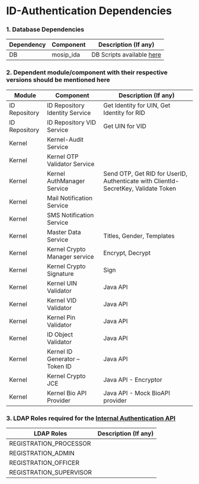 # ID-Authentication Dependencies

### 1.  Database Dependencies
Dependency|Component|Description (If any)
-----|--------------|----------------
DB|mosip_ida|DB Scripts available [here](https://github.com/mosip/mosip/tree/0.12.0/scripts/database/mosip_ida)


### 2.  Dependent module/component with their respective versions should be mentioned here
Module|Component|Description (If any)
-----|-------------|--------------
ID Repository|ID Repository Identity Service|Get Identity for UIN, Get Identity for RID
ID Repository|ID Repository VID Service|Get UIN for VID
Kernel|Kernel-Audit Service| 
Kernel|Kernel OTP Validator Service|
Kernel|Kernel AuthManager Service|Send OTP, Get RID for UserID, Authenticate with ClientId-SecretKey, Validate Token
Kernel|Mail Notification Service|
Kernel|SMS Notification Service|
Kernel|Master Data Service|Titles, Gender, Templates
Kernel|Kernel Crypto Manager service|Encrypt, Decrypt
Kernel|Kernel Crypto Signature|Sign
Kernel|Kernel UIN Validator|Java API
Kernel|Kernel VID Validator|Java API
Kernel|Kernel Pin Validator|Java API
Kernel|ID Object Validator|Java API
Kernel|Kernel ID Generator – Token ID|Java API
Kernel|Kernel Crypto JCE|Java API - Encryptor
Kernel|Kernel Bio API Provider|Java API - Mock BioAPI provider


### 3.  LDAP Roles required for the [Internal Authentication API](https://github.com/mosip/mosip/wiki/ID-Authentication-APIs#authentication-service-internal)
LDAP Roles|Description (If any)
-----|--------------
REGISTRATION_PROCESSOR|
REGISTRATION_ADMIN|
REGISTRATION_OFFICER|
REGISTRATION_SUPERVISOR|